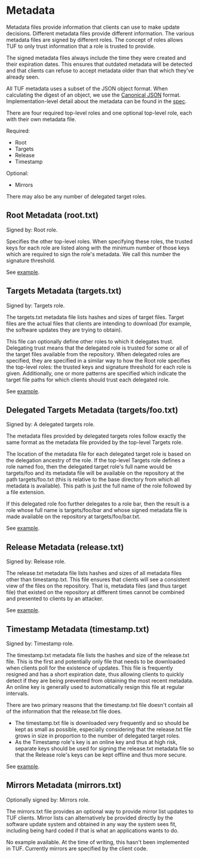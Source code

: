 # Metadata

Metadata files provide information that clients can use to make update decisions. Different metadata files provide different information. The various metadata files are signed by different roles. The concept of roles allows TUF to only trust information that a role is trusted to provide.

The signed metadata files always include the time they were created and their expiration dates. This ensures that outdated metadata will be detected and that clients can refuse to accept metadata older than that which they've already seen.

All TUF metadata uses a subset of the JSON object format. When calculating the digest of an object, we use the [Canonical JSON](http://wiki.laptop.org/go/Canonical_JSON) format. Implementation-level detail about the metadata can be found in the [spec](docs/tuf-spec.txt).

There are four required top-level roles and one optional top-level role, each with their own metadata file.

Required:

* Root
* Targets
* Release
* Timestamp 

Optional:

* Mirrors 

There may also be any number of delegated target roles.

## Root Metadata (root.txt)

Signed by: Root role.

Specifies the other top-level roles. When specifying these roles, the trusted keys for each role are listed along with the minimum number of those keys which are required to sign the role's metadata. We call this number the signature threshold.

See [example](http://mirror1.poly.edu/test-pypi/metadata/root.txt).

## Targets Metadata (targets.txt)

Signed by: Targets role.

The targets.txt metadata file lists hashes and sizes of target files. Target files are the actual files that clients are intending to download (for example, the software updates they are trying to obtain).

This file can optionally define other roles to which it delegates trust. Delegating trust means that the delegated role is trusted for some or all of the target files available from the repository. When delegated roles are specified, they are specified in a similar way to how the Root role specifies the top-level roles: the trusted keys and signature threshold for each role is given. Additionally, one or more patterns are specified which indicate the target file paths for which clients should trust each delegated role.

See [example](http://mirror1.poly.edu/test-pypi/metadata/targets.txt).

## Delegated Targets Metadata (targets/foo.txt)

Signed by: A delegated targets role.

The metadata files provided by delegated targets roles follow exactly the same format as the metadata file provided by the top-level Targets role.

The location of the metadata file for each delegated target role is based on the delegation ancestry of the role. If the top-level Targets role defines a role named foo, then the delegated target role's full name would be targets/foo and its metadata file will be available on the repository at the path targets/foo.txt (this is relative to the base directory from which all metadata is available). This path is just the full name of the role followed by a file extension.

If this delegated role foo further delegates to a role bar, then the result is a role whose full name is targets/foo/bar and whose signed metadata file is made available on the repository at targets/foo/bar.txt.

See [example](http://mirror1.poly.edu/test-pypi/metadata/targets/unclaimed.txt).

## Release Metadata (release.txt)

Signed by: Release role.

The release.txt metadata file lists hashes and sizes of all metadata files other than timestamp.txt. This file ensures that clients will see a consistent view of the files on the repository. That is, metadata files (and thus target file) that existed on the repository at different times cannot be combined and presented to clients by an attacker.

​See [example](http://mirror1.poly.edu/test-pypi/metadata/release.txt).

## Timestamp Metadata (timestamp.txt)

Signed by: Timestamp role.

The timestamp.txt metadata file lists the hashes and size of the release.txt file. This is the first and potentially only file that needs to be downloaded when clients poll for the existence of updates. This file is frequently resigned and has a short expiration date, thus allowing clients to quickly detect if they are being prevented from obtaining the most recent metadata. An online key is generally used to automatically resign this file at regular intervals.

There are two primary reasons that the timestamp.txt file doesn't contain all of the information that the release.txt file does.

* The timestamp.txt file is downloaded very frequently and so should be kept as small as possible, especially considering that the release.txt file grows in size in proportion to the number of delegated target roles.
* As the Timestamp role's key is an online key and thus at high risk, separate keys should be used for signing the release.txt metadata file so that the Release role's keys can be kept offline and thus more secure.

See [example](http://mirror1.poly.edu/test-pypi/metadata/timestamp.txt).

## Mirrors Metadata (mirrors.txt)

Optionally signed by: Mirrors role.

The mirrors.txt file provides an optional way to provide mirror list updates to TUF clients. Mirror lists can alternatively be provided directly by the software update system and obtained in any way the system sees fit, including being hard coded if that is what an applications wants to do.

No example available. At the time of writing, this hasn't been implemented in TUF. Currently mirrors are specified by the client code. 
